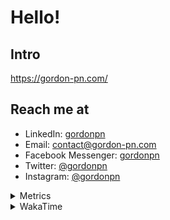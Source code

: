 # Hello!

## Intro

<https://gordon-pn.com/>

## Reach me at

- LinkedIn: [gordonpn](https://www.linkedin.com/in/gordonpn/)
- Email: [contact@gordon-pn.com](mailto:contact@gordon-pn.com)
- Facebook Messenger: [gordonpn](https://www.messenger.com/t/Gordonpn)
- Twitter: [@gordonpn](https://twitter.com/Gordonpn)
- Instagram: [@gordonpn](https://www.instagram.com/gordonpn/)

<details>
  <summary>Metrics</summary>

  <img align="center" src="https://github.com/gordonpn/gordonpn/blob/master/github-metrics.svg" alt="GitHub Metrics">

</details>

<details>
  <summary>WakaTime</summary>

  <!--START_SECTION:waka-->
📊 **This Week I Spent My Time On** 

```text
💬 Programming Languages: 
Other                    26 hrs 5 mins       ████████████████████████░   96.94 % 
Java                     32 mins             █░░░░░░░░░░░░░░░░░░░░░░░░   02.02 % 
Shell Script             5 mins              ░░░░░░░░░░░░░░░░░░░░░░░░░   00.32 % 
TypeScript               4 mins              ░░░░░░░░░░░░░░░░░░░░░░░░░   00.25 % 
Brazil Dependency Config 2 mins              ░░░░░░░░░░░░░░░░░░░░░░░░░   00.18 % 

🔥 Editors: 
Chrome                   14 hrs 39 mins      ██████████████░░░░░░░░░░░   54.49 % 
Slack                    4 hrs 33 mins       ████░░░░░░░░░░░░░░░░░░░░░   16.95 % 
Firefox                  2 hrs 43 mins       ███░░░░░░░░░░░░░░░░░░░░░░   10.12 % 
Messages                 1 hr 29 mins        █░░░░░░░░░░░░░░░░░░░░░░░░   05.56 % 
MicrosoftOutlook         57 mins             █░░░░░░░░░░░░░░░░░░░░░░░░   03.58 % 
```


 Last Updated on 16/08/2025 16:27:47 UTC
<!--END_SECTION:waka-->
</details>
